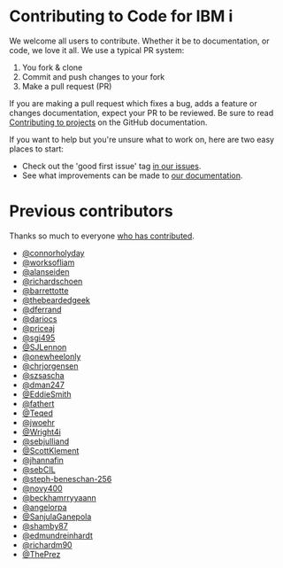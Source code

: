 # Contributing to Code for IBM i

We welcome all users to contribute. Whether it be to documentation, or code, we love it all. We use a typical PR system:

1. You fork & clone
2. Commit and push changes to your fork
3. Make a pull request (PR)

If you are making a pull request which fixes a bug, adds a feature or changes documentation, expect your PR to be reviewed. Be sure to read [Contributing to projects](https://docs.github.com/en/get-started/quickstart/contributing-to-projects) on the GitHub documentation.

If you want to help but you're unsure what to work on, here are two easy places to start:

* Check out the 'good first issue' tag [in our issues](https://github.com/codefori/vscode-ibmi/issues?q=is%3Aissue+is%3Aopen+label%3A%22good+first+issue%22).
* See what improvements can be made to [our documentation](https://github.com/codefori/vscode-ibmi/tree/master/docs).

# Previous contributors

Thanks so much to everyone [who has contributed](https://github.com/codefori/vscode-ibmi/graphs/contributors).

* [@connorholyday](https://github.com/connorholyday)
* [@worksofliam](https://github.com/worksofliam)
* [@alanseiden](https://github.com/alanseiden)
* [@richardschoen](https://github.com/richardschoen)
* [@barrettotte](https://github.com/barrettotte)
* [@thebeardedgeek](https://github.com/thebeardedgeek)
* [@dferrand](https://github.com/dferrand)
* [@dariocs](https://github.com/dariocs)
* [@priceaj](https://github.com/priceaj)
* [@sgi495](https://github.com/sgi495)
* [@SJLennon](https://github.com/SJLennon)
* [@onewheelonly](https://github.com/onewheelonly)
* [@chrjorgensen](https://github.com/chrjorgensen)
* [@szsascha](https://github.com/szsascha)
* [@dman247](https://github.com/dman247)
* [@EddieSmith](https://github.com/EddieSmith)
* [@fathert](https://github.com/fathert)
* [@Teqed](https://github.com/Teqed)
* [@jwoehr](https://github.com/jwoehr)
* [@Wright4i](https://github.com/Wright4i)
* [@sebjulliand](https://github.com/sebjulliand)
* [@ScottKlement](https://github.com/ScottKlement)
* [@jhannafin](https://github.com/jhannafin)
* [@sebCIL](https://github.com/sebCIL)
* [@steph-beneschan-256](https://github.com/steph-beneschan-256)
* [@novy400](https://github.com/novy400)
* [@beckhamrryyaann](https://github.com/beckhamrryyaann)
* [@angelorpa](https://github.com/angelorpa)
* [@SanjulaGanepola](https://github.com/SanjulaGanepola)
* [@shamby87](https://github.com/shamby87)
* [@edmundreinhardt](https://github.com/edmundreinhardt)
* [@richardm90](https://github.com/richardm90)
* [@ThePrez](https://github.com/ThePrez)
